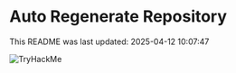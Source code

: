 # Auto Regenerate Repository

This README was last updated: 2025-04-12 10:07:47

 ![TryHackMe](https://tryhackme.com/badge/533634)